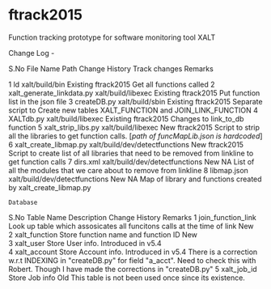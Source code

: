 # ftrack2015
Function tracking prototype for software monitoring tool XALT

Change Log - 

S.No	File Name	Path 	Change History	Track changes	Remarks

1	ld	xalt/build/bin	Existing	ftrack2015	Get all  functions called
2	xalt_generate_linkdata.py	xalt/build/libexec	Existing	ftrack2015	Put function list in the json file
3	createDB.py	xalt/build/sbin	Existing	ftrack2015	Separate script to Create new tables XALT_FUNCTION and JOIN_LINK_FUNCTION
4	 XALTdb.py	xalt/build/libexec	Existing	ftrack2015	Changes to link_to_db function 
5	xalt_strip_libs.py	xalt/build/libexec	New	ftrack2015	Script to strip all the libraries to get function calls. [*path of funcMapLib.json is hardcoded*]
6	xalt_create_libmap.py	xalt/build/dev/detectfunctions	New	ftrack2015	Script to create list of all libraries that need to be removed from linkline to get function calls
7	dirs.xml	xalt/build/dev/detectfunctions	New	NA	List of all the modules that we care about to remove from linkline
8	libmap.json	xalt/build/dev/detectfunctions	New	NA	Map of library and functions created by xalt_create_libmap.py
 	 	 	 	 	 
 	Database 	 	 	 	 
S.No	Table Name	Description	Change History	 	Remarks
1	join_function_link	Look up table which assosicates all funcitons calls at the time of link	New	 	 
2	xalt_function	Store function name and function ID	New	 	 
3	xalt_user	Store User info.	Introduced in v5.4	 	 
4	xalt_account	Store Account info.	Introduced in v5.4	 	There is a correction w.r.t INDEXING in "createDB.py" for field "a_acct". Need to check this with Robert. Though I have made the corrections in "createDB.py"
5	xalt_job_id	Store Job info	Old	 	This table is not been used once since its existence. 
